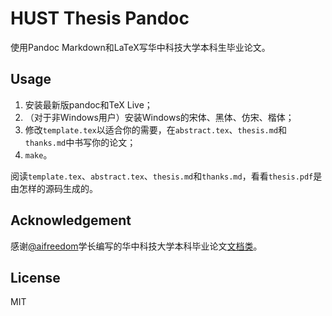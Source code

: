 # HUST Thesis Pandoc

使用Pandoc Markdown和LaTeX写华中科技大学本科生毕业论文。

## Usage

1. 安装最新版pandoc和TeX Live；
2. （对于非Windows用户）安装Windows的宋体、黑体、仿宋、楷体；
3. 修改`template.tex`以适合你的需要，在`abstract.tex`、`thesis.md`和`thanks.md`中书写你的论文；
4. `make`。

阅读`template.tex`、`abstract.tex`、`thesis.md`和`thanks.md`，看看`thesis.pdf`是由怎样的源码生成的。

## Acknowledgement

感谢[@aifreedom][aifreedom]学长编写的华中科技大学本科毕业论文[文档类][cls]。

[aifreedom]: http://xiesong.me/
[cls]: https://github.com/aifreedom/HUST-Undergraduate-Thesis

## License

MIT
